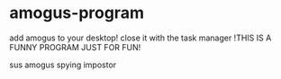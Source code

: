 # amogus-program
add amogus to your desktop!
close it with the task manager
!THIS IS A FUNNY PROGRAM JUST FOR FUN!



sus amogus
spying impostor
